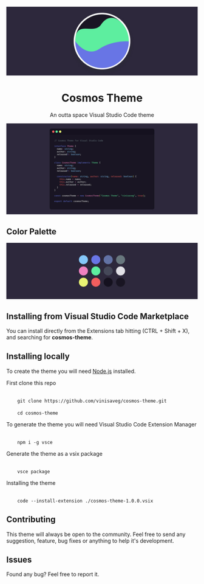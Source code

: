 <p align="center">
   <img src=".github/logo.jpg" width="auto"/>
</p>

<h1 align="center">
    Cosmos Theme
</h1>

<p align="center">
    An outta space Visual Studio Code theme
</p>

<p align="center">
   <img src=".github/preview.jpg" width="auto"/>
</p>

## Color Palette

<p align="center">
    <img src=".github/palette.jpg" width="auto"/>
</p>

## Installing from Visual Studio Code Marketplace

You can install directly from the Extensions tab hitting (CTRL + Shift + X), and searching for **cosmos-theme**.

## Installing locally

To create the theme you will need [Node.js](https://nodejs.org/en/) installed.

First clone this repo

```

    git clone https://github.com/vinisaveg/cosmos-theme.git

    cd cosmos-theme

```

To generate the theme you will need Visual Studio Code Extension Manager

```

    npm i -g vsce

```

Generate the theme as a vsix package

```

    vsce package

```

Installing the theme

```

    code --install-extension ./cosmos-theme-1.0.0.vsix

```

## Contributing

This theme will always be open to the community. Feel free to send any suggestion, feature, bug fixes or anything to help it's development.

## Issues

Found any bug? Feel free to report it.
